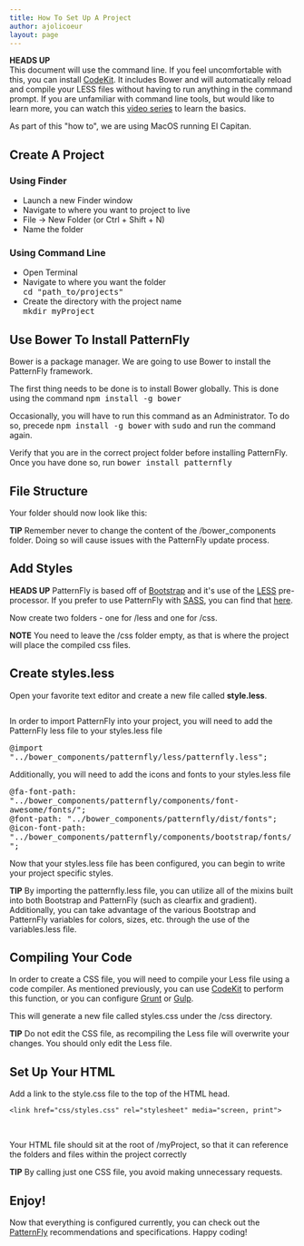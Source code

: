 ```yaml
---
title: How To Set Up A Project
author: ajolicoeur
layout: page
---
```

<div class="well">
  <p>
    <b>HEADS UP</b><br/>
    This document will use the command line. If you feel uncomfortable with this, you can install <a href="https://incident57.com/codekit/" target="top">CodeKit</a>. It includes Bower and will automatically reload and compile your LESS files without having to run anything in the command prompt.
    If you are unfamiliar with command line tools, but would like to learn more, you can watch this <a href="https://www.youtube.com/playlist?list=PLLnpHn493BHGmEYzbjWPJsnRMhvs-PSYG" target="top">video series</a> to learn the basics.
  </p>
  <p>As part of this "how to", we are using MacOS running El Capitan.</p>
</div>
<div class="row">
  <div class="col-md-12">
    <h2>Create A Project</h2>
    <div class="row">
      <div class="col-xs-12 col-sm-12 col-md-6">
        <h3>Using Finder</h3>
        <ul>
          <li>Launch a new Finder window</li>
          <li>Navigate to where you want to project to live</li>
          <li>File -> New Folder (or Ctrl + Shift + N)</li>
          <li>Name the folder</li>
        </ul>
      </div>
      <div class="col-xs-12 col-sm-12 col-md-6">
        <h3>Using Command Line</h3>
        <p>
          <ul>
            <li>Open Terminal</li>
            <li>Navigate to where you want the folder<br />
              <kbd>
                cd "path_to/projects"
              </kbd>
            </li>
            <li>Create the directory with the project name<br/>
              <kbd>
                mkdir myProject
              </kbd>
            </li>
          </ul>
        </p>
      </div>
    </div>
  </div>
</div>
<div class="row">
  <div class="col-md-12">
    <h2>Use Bower To Install PatternFly</h2>
    <div class="row">
      <div class="col-xs-12 col-sm-12 col-md-12">
        <div class="well">
          Bower is a package manager. We are going to use Bower to install the PatternFly framework.
        </div>
        <p>The first thing needs to be done is to install Bower globally. This is done using the command <kbd>npm install -g bower</kbd></p>
        <p>Occasionally, you will have to run this command as an Administrator. To do so, precede <kbd>npm install -g bower</kbd> with <kbd>sudo</kbd> and run the command again.</p>
        <p>Verify that you are in the correct project folder before installing PatternFly. Once you have done so, run <kbd>bower install patternfly</kbd></p>
      </div>
    </div>
  </div>
</div>
<div class="row">
  <div class="col-md-12">
    <h2>File Structure</h2>
    <div class="row">
      <div class="col-xs-12 col-sm-12 col-md-12">
        <p>Your folder should now look like this:</p>
        <div class="col-sm-8 col-md-8 section-img">
          <img src="{{ site.baseurl}}assets/img/get-started-file-structure.jpg" alt="">
        </div>
        <div class="col-sm-4 col-md-4">
          <b>TIP</b> Remember never to change the content of the /bower_components folder. Doing so will cause issues with the PatternFly update process.
        <div>
      </div>
    </div>
  </div>
</div>
<div class="row">
  <div class="col-md-12">
    <h2>Add Styles</h2>
    <div class="row">
      <div class="col-xs-12 col-sm-12 col-md-12">
        <div class="well col-md-12">
          <b>HEADS UP</b> PatternFly is based off of <a href="https://www.getbootstrap.com" target="top">Bootstrap</a> and it's use of the <a href="http://lesscss.org/" target="top">LESS</a> pre-processor.
          If you prefer to use PatternFly with <a href="http://sass-lang.com/" target="top">SASS</a>, you can find that <a href="https://github.com/patternfly/patternfly-sass" target="top">here</a>.
        </div>
      </div>
      <div class="col-xs-12 col-sm-12 col-md-12">
        <p>Now create two folders - one for /less and one for /css.</p>
        <div class="col-sm-8 col-md-8 section-img">
          <img src="{{ site.baseurl}}assets/img/get-started-add-styles.jpg" alt="">
        </div>
        <div class="col-sm-4 col-md-4">
          <b>NOTE</b> You need to leave the /css folder empty, as that is where the project will place the compiled css files.
        <div>
      </div>
    </div>
  </div>
</div>
<div class="row">
  <div class="col-md-12">
    <h2>Create styles.less</h2>
    <div class="row">
      <div class="col-xs-12 col-sm-12 col-md-12">
        <p>Open your favorite text editor and create a new file called <b>style.less</b>.</p>
        <div class="col-sm-8 col-md-8 section-img">
          <img src="{{ site.baseurl}}assets/img/get-started-create-styles.jpg" alt="">
        </div>
      </div>
    </div>
  </div>
  <div class="col-md-12">
    <div class="row">
      <div class="col-xs-12 col-sm-12 col-md-12">
        <p>In order to import PatternFly into your project, you will need to add the PatternFly less file to your styles.less file</p>
        <p>
          <kbd>@import "../bower_components/patternfly/less/patternfly.less";</kbd>
        </p>
      </div>
      <div class="col-xs-12 col-sm-12 col-md-12">
        <p>Additionally, you will need to add the icons and fonts to your styles.less file</p>
        <p>
          <kbd>@fa-font-path:   "../bower_components/patternfly/components/font-awesome/fonts/";</kbd><br />
          <kbd>@font-path:      "../bower_components/patternfly/dist/fonts";</kbd><br />
          <kbd>@icon-font-path: "../bower_components/patternfly/components/bootstrap/fonts/";</kbd>
        </p>
        <p>
          Now that your styles.less file has been configured, you can begin to write your project specific styles.
          <div class="well">
            <!--<b>NOTE</b> If you'd like to keep your files separate from the PatternFly imports, you can create a separate file ("myProject.less") and import that into the styles.less file. -->
            <b>TIP</b> By importing the patternfly.less file, you can utilize all of the mixins built into both Bootstrap and PatternFly (such as clearfix and gradient). Additionally, you can take advantage of the various Bootstrap and PatternFly variables for colors, sizes, etc. through the use of the variables.less file.
          </div>
        </p>
      </div>
    </div>
  </div>
</div>
<div class="row">
  <div class="col-md-12">
    <h2>Compiling Your Code</h2>
    <div class="row">
      <div class="col-xs-12 col-sm-12 col-md-12">
        <p>
          In order to create a CSS file, you will need to compile your Less file using a code compiler. As mentioned previously, you can use <a href="https://incident57.com/codekit/" target="top">CodeKit</a> to perform this function, or you can configure <a href="http://gruntjs.com/" target="top">Grunt</a> or <a href="http://gulpjs.com/" target="top">Gulp</a>.
        </p>
      </div>
      <div class="col-xs-12 col-sm-12 col-md-12">
        <p>This will generate a new file called styles.css under the /css directory.</p>
        <div class="col-sm-8 col-md-8 section-img">
          <img src="{{ site.baseurl}}assets/img/get-started-compile.jpg" alt="">
        </div>
        <div class="col-sm-4 col-md-4">
          <b>TIP</b> Do not edit the CSS file, as recompiling the Less file will overwrite your changes. You should only edit the Less file.
        <div>
      </div>
    </div>
  </div>
</div>
<div class="row">
  <div class="col-md-12">
    <h2>Set Up Your HTML</h2>
    <div class="row">
      <div class="col-xs-12 col-sm-12 col-md-12">
        <p>
          Add a link to the style.css file to the top of the HTML head.
        </p>
        <p>
          <code>&lt;link href="css/styles.css" rel="stylesheet" media="screen, print"&gt;</code>
        </p>
        <div class="col-sm-8 col-md-8 section-img">
          <img src="{{ site.baseurl}}assets/img/get-started-header.png" alt="">
        </div>
      </div>
    </div>
    <br />
    <div class="row">
      <div class="col-xs-12 col-sm-12 col-md-12">
        <p>
          Your HTML file should sit at the root of /myProject, so that it can reference the folders and files within the project correctly
        </p>
        <div class="col-sm-8 col-md-8 section-img">
          <img src="{{ site.baseurl}}assets/img/get-started-html.jpg" alt="">
        </div>
        <div class="col-sm-4 col-md-4">
          <b>TIP</b> By calling just one CSS file, you avoid making unnecessary requests.
        <div>
      </div>
    </div>
  </div>
</div>
<div class="row">
  <div class="col-md-12">
    <h2>Enjoy!</h2>
    <div class="row">
      <div class="col-xs-12 col-sm-12 col-md-12">
        <p>
          Now that everything is configured currently, you can check out the <a href="https://www.patternfly.org/" target="top">PatternFly</a> recommendations and specifications. Happy coding!
        </p>
      </div>
    </div>
  </div>
</div>
